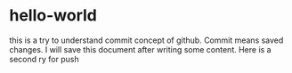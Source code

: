 # hello-world

this is a try to understand commit concept of github.
Commit means saved changes. I will save this document after writing some content.
Here is a second ry for push 
